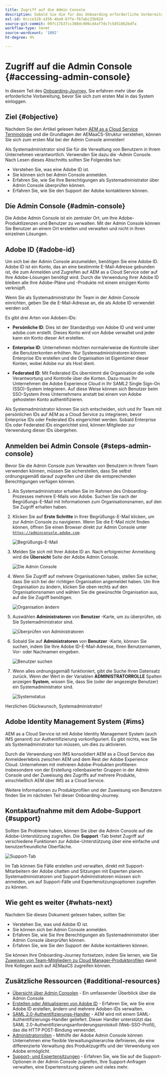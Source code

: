 ```yaml
---
title: Zugriff auf die Admin Console
description: Sobald Sie die für das Onboarding erforderliche Vorbereitung und die Grundlagen der AEMaaCS-Struktur kennen, können Sie sich erstmals bei der Admin Console anmelden.
exl-id: 0ccce328-a356-4ba9-b7fe-f67abc25b924
source-git-commit: 097c17b37cc308dc906cd4af7dc7c5d51862bdfa
workflow-type: tm+mt
source-wordcount: '1092'
ht-degree: 9%

---
```


# Zugriff auf die Admin Console {#accessing-admin-console}

In diesem Teil des [Onboarding-Journey,](overview.md) Sie erfahren mehr über die erforderliche Vorbereitung, bevor Sie sich zum ersten Mal in das System einloggen.

## Ziel {#objective}

Nachdem Sie den Artikel gelesen haben [AEM as a Cloud Service Terminologie](terminology.md) und die Grundlagen der AEMaaCS-Struktur verstehen, können Sie sich zum ersten Mal bei der Admin Console anmelden!

Als Systemadministrator sind Sie für die Verwaltung von Benutzern in Ihrem Unternehmen verantwortlich. Verwenden Sie dazu die -Admin Console. Nach Lesen dieses Abschnitts sollten Sie Folgendes tun:

* Verstehen Sie, was eine Adobe ID ist.
* Sie können sich bei Admin Console anmelden.
* Erfahren Sie, wie Sie Ihre Berechtigungen als Systemadministrator über Admin Console überprüfen können.
* Erfahren Sie, wie Sie den Support der Adobe kontaktieren können.

## Die Admin Console {#admin-console}

Die Adobe Admin Console ist ein zentraler Ort, um Ihre Adobe-Produktlizenzen und Benutzer zu verwalten. Mit der Admin Console können Sie Benutzer an einem Ort erstellen und verwalten und nicht in Ihren einzelnen Lösungen.

## Adobe ID {#adobe-id}

Um sich bei der Admin Console anzumelden, benötigen Sie eine Adobe ID. Adobe ID ist ein Konto, das an eine bestimmte E-Mail-Adresse gebunden ist, die zum Anmelden und Zugreifen auf AEM as a Cloud Service oder auf Ihre Adobe-Lösungen benötigt wird. Durch die Verwendung Ihrer Adobe ID bleiben alle Ihre Adobe-Pläne und -Produkte mit einem einzigen Konto verknüpft.

Wenn Sie als Systemadministrator Ihr Team in der Admin Console einrichten, geben Sie die E-Mail-Adresse an, die als Adobe ID verwendet werden soll.

Es gibt drei Arten von Adoben-IDs:

* **Persönliche ID**: Dies ist der Standardtyp von Adobe ID und wird unter adobe.com erstellt. Dieses Konto wird von Adobe verwaltet und jeder kann ein Konto dieser Art erstellen.

* **Enterprise ID**: Unternehmen möchten normalerweise die Kontrolle über die Benutzerkonten erhöhen. Nur Systemadministratoren können Enterprise IDs erstellen und die Organisation ist Eigentümer dieser Konten, wobei Adobe nur als Host dient.

* **Federated ID**: Mit Federated IDs übernimmt die Organisation die volle Verantwortung und Kontrolle über die Konten. Dazu muss Ihr Unternehmen die Adobe Experience Cloud in Ihr SAML2 Single Sign-On (SSO)-System integrieren. Auf diese Weise können sich Benutzer beim SSO-System ihres Unternehmens anstatt bei einem von Adobe gehosteten Konto authentifizieren.

Als Systemadministrator können Sie sich entscheiden, sich und Ihr Team mit persönlichen IDs auf AEM as a Cloud Service zu integrieren, bevor Enterprise IDs oder Federated IDs eingerichtet werden. Sobald Enterprise IDs oder Federated IDs eingerichtet sind, können Mitglieder zur Verwendung dieser IDs übergehen.

## Anmelden bei Admin Console {#steps-admin-console}

Bevor Sie die Admin Console zum Verwalten von Benutzern in Ihrem Team verwenden können, müssen Sie sicherstellen, dass Sie selbst ordnungsgemäß darauf zugreifen und über die entsprechenden Berechtigungen verfügen können.

1. Als Systemadministrator erhalten Sie im Rahmen des Onboarding-Prozesses mehrere E-Mails von Adobe. Suchen Sie nach der Begrüßungs-E-Mail mit Informationen zum Organisationsnamen, auf den Sie Zugriff erhalten haben.

1. Klicken Sie auf **Erste Schritte** in Ihrer Begrüßungs-E-Mail klicken, um zur Admin Console zu navigieren. Wenn Sie die E-Mail nicht finden können, öffnen Sie einen Browser direkt zur Admin Console unter [`https://adminconsole.adobe.com`](https://adminconsole.adobe.com).

   ![Begrüßungs-E-Mail](/help/journey-onboarding/assets/get-started-email.png)

1. Melden Sie sich mit Ihrer Adobe ID an. Nach erfolgreicher Anmeldung wird die **Übersicht** Seite der Adobe Admin Console.

   ![Die Admin Console](/help/journey-onboarding/assets/get-started1.png)

1. Wenn Sie Zugriff auf mehrere Organisationen haben, stellen Sie sicher, dass Sie sich bei der richtigen Organisation angemeldet haben. Um Ihre Organisation zu ändern, klicken Sie oben rechts auf den Organisationsnamen und wählen Sie die gewünschte Organisation aus, auf die Sie Zugriff benötigen.

   ![Organisation ändern](/help/journey-onboarding/assets/admin-console-orgswitch.png)

1. Auswählen **Administratoren** von **Benutzer** -Karte, um zu überprüfen, ob Sie Systemadministrator sind.

   ![Überprüfen von Administratoren](/help/journey-onboarding/assets/get-started2.png)

1. Sobald Sie auf **Administratoren** von **Benutzer** -Karte, können Sie suchen, indem Sie Ihre Adobe ID-E-Mail-Adresse, Ihren Benutzernamen, Vor- oder Nachnamen eingeben.

   ![Benutzer suchen](/help/journey-onboarding/assets/get-started3.png)

1. Wenn alles ordnungsgemäß funktioniert, gibt die Suche Ihren Datensatz zurück. Wenn der Wert in der Variablen **ADMINISTRATORROLLE** Spalten anzeigen **System**, wissen Sie, dass Sie (oder der angezeigte Benutzer) ein Systemadministrator sind.

   ![Systemstatus](/help/journey-onboarding/assets/get-started4.png)

Herzlichen Glückwunsch, Systemadministrator!

## Adobe Identity Management System {#ims}

AEM as a Cloud Service ist mit Adobe Identity Management System (auch IMS genannt) zur Authentifizierung vorkonfiguriert. Es gibt nichts, was Sie als Systemadministrator tun müssen, um dies zu aktivieren.

Durch die Verwendung von IMS konsolidiert AEM as a Cloud Service das Anmeldeerlebnis zwischen AEM und dem Rest der Adobe Experience Cloud. Unternehmen mit mehreren Adobe-Produkten profitieren insbesondere von der Erstellung rollenbasierter Gruppen in der Admin Console und der Zuweisung des Zugriffs auf mehrere Produkte, einschließlich AEM über IMS as a Cloud Service.

Weitere Informationen zu Produktprofilen und der Zuweisung von Benutzern finden Sie im nächsten Teil dieser Onboarding-Journey.

## Kontaktaufnahme mit dem Adobe-Support {#support}

Sollten Sie Probleme haben, können Sie über die Admin Console auf die Adobe-Unterstützung zugreifen. Die **Support** -Tab bietet Zugriff auf verschiedene Funktionen zur Adobe-Unterstützung über eine einfache und benutzerfreundliche Oberfläche.

![Support-Tab](/help/journey-onboarding/assets/support-menu.png)

Im Tab können Sie Fälle erstellen und verwalten, direkt mit Support-Mitarbeitern der Adobe chatten und Sitzungen mit Experten planen. Systemadministratoren und Support-Administratoren müssen sich anmelden, um auf Support-Fälle und Expertensitzungsoptionen zugreifen zu können.

## Wie geht es weiter {#whats-next}

Nachdem Sie dieses Dokument gelesen haben, sollten Sie:

* Verstehen Sie, was und Adobe ID ist.
* Sie können sich bei Admin Console anmelden.
* Erfahren Sie, wie Sie Ihre Berechtigungen als Systemadministrator über Admin Console überprüfen können.
* Erfahren Sie, wie Sie den Support der Adobe kontaktieren können.

Sie können Ihre Onboarding-Journey fortsetzen, indem Sie lernen, wie Sie [Zuweisen von Team-Mitgliedern zu Cloud Manager-Produktprofilen](assign-profiles-cloud-manager.md) damit Ihre Kollegen auch auf AEMaaCS zugreifen können.

## Zusätzliche Ressourcen {#additional-resources}

* [Übersicht über Admin Consolen](https://helpx.adobe.com/de/enterprise/using/admin-console.html) - Ein umfassender Überblick über die Admin Console
* [Erstellen oder Aktualisieren von Adobe ID](https://helpx.adobe.com/de/manage-account/using/create-update-adobe-id.html#HowtocreateorupdateyourAdobeID) - Erfahren Sie, wie Sie eine Adobe ID erstellen, ändern und mehrere Adoben-IDs verwalten.
* [SAML 2.0-Authentifizierungs-Handler](https://experienceleague.adobe.com/docs/experience-manager-65/administering/security/saml-2-0-authenticationhandler.html) - AEM wird mit einem SAML-Authentifizierungs-Handler geliefert. Dieser Handler unterstützt das SAML 2.0-Authentifizierungsanforderungsprotokoll (Web-SSO-Profil), das die HTTP POST-Bindung verwendet.
* [Administratorrollen](https://helpx.adobe.com/de/enterprise/using/admin-roles.ug.html) - Mithilfe der Adobe Admin Console können Unternehmen eine flexible Verwaltungshierarchie definieren, die eine differenzierte Verwaltung des Produktzugriffs und der Verwendung von Adobe ermöglicht.
* [Support- und Expertensitzungen](https://helpx.adobe.com/de/enterprise/admin-guide.html/enterprise/using/support-for-experience-cloud.ug.html) - Erfahren Sie, wie Sie auf die Support-Optionen in der Admin Console zugreifen, Ihre Support-Anfragen verwalten, eine Expertensitzung planen und vieles mehr.
